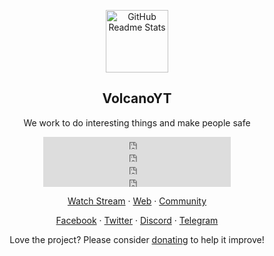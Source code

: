 <p align="center">
 <img width="100px" src="https://avatars.githubusercontent.com/u/62607679?s=200&v=4" align="center" alt="GitHub Readme Stats" />
 <h2 align="center">VolcanoYT</h2>
 <p align="center">We work to do interesting things and make people safe</p>
</p>
  <p align="center">
    <embed src="https://sys.volcanoyt.com//api/v1/badge.svg?chart=system.cpu&alarm=10min_cpu_usage&refresh=auto" type="image/svg+xml" height="20"/>
    <embed src="https://sys.volcanoyt.com//api/v1/badge.svg?chart=system.ram&alarm=ram_in_use&refresh=auto" type="image/svg+xml" height="20"/>
    <embed src="https://sys.volcanoyt.com//api/v1/badge.svg?chart=disk_space._&alarm=disk_space_usage&refresh=auto" type="image/svg+xml" height="20"/>
    <embed src="https://sys.volcanoyt.com//api/v1/badge.svg?chart=system.swap&alarm=used_swap&refresh=auto" type="image/svg+xml" height="20"/>
  </p>

  <p align="center">
    <a href="https://www.youtube.com/playlist?list=PLxUHC9_C_sB2HOj-Y00tdhYR5KRqhlkMp">Watch Stream</a>
    ·
    <a href="https://volcanoyt.com/">Web</a>
    ·
    <a href="https://github.com/volcanoyt/.github/discussions">Community</a>
  </p>
  
  <p align="center">
    <a href="https://www.facebook.com/volcanoytz/">Facebook</a>
    ·
    <a href="https://twitter.com/VolcanoYTz">Twitter</a>
    ·
    <a href="https://discord.gg/yns4ZJs">Discord</a>
    ·
    <a href="https://t.me/VolcanoYT">Telegram</a>
  </p>
</p>
<p align="center">Love the project? Please consider <a href="https://volcanoyt.com/ds">donating</a> to help it improve!</p>
